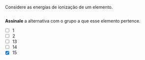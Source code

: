 Considere as energias de ionização de um elemento.

![]()

**Assinale** a alternativa com o grupo a que esse elemento pertence.

- [ ] $1$
- [ ] $2$
- [ ] $13$
- [ ] $14$
- [x] $15$
